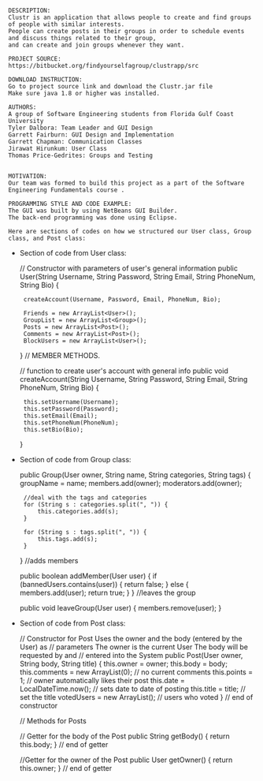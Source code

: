 

	DESCRIPTION:
	Clustr is an application that allows people to create and find groups of people with similar interests.
	People can create posts in their groups in order to schedule events and discuss things related to their group, 
	and can create and join groups whenever they want.

	PROJECT SOURCE:
	https://bitbucket.org/findyourselfagroup/clustrapp/src
	
	DOWNLOAD INSTRUCTION: 
	Go to project source link and download the Clustr.jar file
	Make sure java 1.8 or higher was installed.

	AUTHORS:
	A group of Software Engineering students from Florida Gulf Coast University 
	Tyler Dalbora: Team Leader and GUI Design
	Garrett Fairburn: GUI Design and Implementation
	Garrett Chapman: Communication Classes
	Jirawat Hirunkum: User Class
	Thomas Price-Gedrites: Groups and Testing
		

	MOTIVATION:
	Our team was formed to build this project as a part of the Software Engineering Fundamentals course	.  

	PROGRAMMING STYLE AND CODE EXAMPLE:
	The GUI was built by using NetBeans GUI Builder.
	The back-end programming was done using Eclipse.
	
    Here are sections of codes on how we structured our User class, Group class, and Post class:
    
 * Section of code from User class:

	// Constructor with parameters of user's general information
	public User(String Username, String Password, String Email, 
	  String PhoneNum, String Bio) {

		createAccount(Username, Password, Email, PhoneNum, Bio);

		Friends = new ArrayList<User>();
		GroupList = new ArrayList<Group>();
		Posts = new ArrayList<Post>();
		Comments = new ArrayList<Post>();
		BlockUsers = new ArrayList<User>();

	}
	// MEMBER METHODS.

	// function to create user's account with general info
	public void createAccount(String Username, String Password, 
	  String Email, String PhoneNum, String Bio) {
	  
		this.setUsername(Username);
		this.setPassword(Password);
		this.setEmail(Email);
		this.setPhoneNum(PhoneNum);
		this.setBio(Bio);
	}

 * Section of code from Group class:

	public Group(User owner, String name, String categories, String tags) {
	        groupName = name;
	        members.add(owner);
	        moderators.add(owner);

        //deal with the tags and categories
        for (String s : categories.split(", ")) {
            this.categories.add(s);
        }

        for (String s : tags.split(", ")) {
            this.tags.add(s);
        }
    }
	//adds members

    public boolean addMember(User user) {
        if (bannedUsers.contains(user)) {
            return false;
        } else {
            members.add(user);
            return true;
        }
    }
	//leaves the group

    public void leaveGroup(User user) {
        members.remove(user);
    }

 * Section of code from Post class:
 
	 
	// Constructor for Post Uses the owner and the body (entered by the User) as
	// parameters The owner is the current User The body will be requested by and
	// entered into the System
	public Post(User owner, String body, String title) {
		this.owner = owner;
		this.body = body;
		this.comments = new ArrayList<Post>(0); // no current comments
		this.points = 1; // owner automatically likes their post
		this.date = LocalDateTime.now(); // sets date to date of posting
		this.title = title; // set the title
		votedUsers = new ArrayList<String>(); // users who voted 
	} // end of constructor

	// Methods for Posts
	
	// Getter for the body of the Post
	public String getBody() {
		return this.body;
	} // end of getter

	 //Getter for the owner of the Post
	public User getOwner() {
		return this.owner;
	} // end of getter
	
